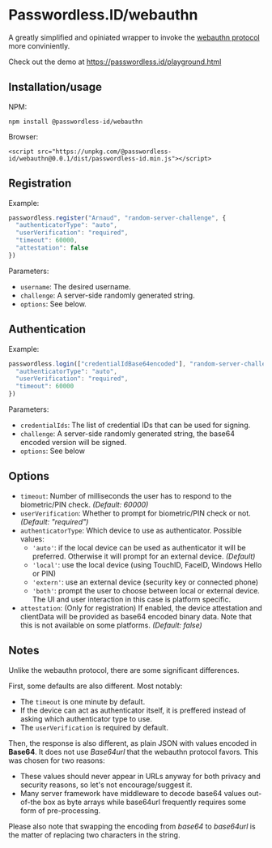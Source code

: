 Passwordless.ID/webauthn
========================

A greatly simplified and opiniated wrapper to invoke the [webauthn protocol](https://w3c.github.io/webauthn/) more conviniently. 

Check out the demo at https://passwordless.id/playground.html

Installation/usage
------------------

NPM:

    npm install @passwordless-id/webauthn

Browser:

    <script src="https://unpkg.com/@passwordless-id/webauthn@0.0.1/dist/passwordless-id.min.js"></script>


Registration
------------

Example:

```js
passwordless.register("Arnaud", "random-server-challenge", {
  "authenticatorType": "auto",
  "userVerification": "required",
  "timeout": 60000,
  "attestation": false
})
```

Parameters:

- `username`: The desired username.
- `challenge`: A server-side randomly generated string.
- `options`: See below.

Authentication
--------------

Example:

```js
passwordless.login(["credentialIdBase64encoded"], "random-server-challenge", {
  "authenticatorType": "auto",
  "userVerification": "required",
  "timeout": 60000
})
```

Parameters:

- `credentialIds`: The list of credential IDs that can be used for signing.
- `challenge`: A server-side randomly generated string, the base64 encoded version will be signed.
- `options`: See below

Options
-------

- `timeout`: Number of milliseconds the user has to respond to the biometric/PIN check. *(Default: 60000)*
- `userVerification`: Whether to prompt for biometric/PIN check or not. *(Default: "required")*
- `authenticatorType`: Which device to use as authenticator. Possible values:
    - `'auto'`: if the local device can be used as authenticator it will be preferred. Otherwise it will prompt for an external device. *(Default)*
    - `'local'`: use the local device (using TouchID, FaceID, Windows Hello or PIN)
    - `'extern'`: use an external device (security key or connected phone)
    - `'both'`: prompt the user to choose between local or external device. The UI and user interaction in this case is platform specific.
- `attestation`: (Only for registration) If enabled, the device attestation and clientData will be provided as base64 encoded binary data. Note that this is not available on some platforms. *(Default: false)*

Notes
-----

Unlike the webauthn protocol, there are some significant differences.

First, some defaults are also different. Most notably:

- The `timeout` is one minute by default.
- If the device can act as authenticator itself, it is preffered instead of asking which authenticator type to use.
- The `userVerification` is required by default.


Then, the response is also different, as plain JSON with values encoded in **Base64**. It does not use *Base64url* that the webauthn protocol favors. This was chosen for two reasons:

- These values should never appear in URLs anyway for both privacy and security reasons, so let's not encourage/suggest it.
- Many server framework have middleware to decode base64 values out-of-the box as byte arrays while base64url frequently requires some form of pre-processing.

Please also note that swapping the encoding from *base64* to *base64url* is the matter of replacing two characters in the string.
